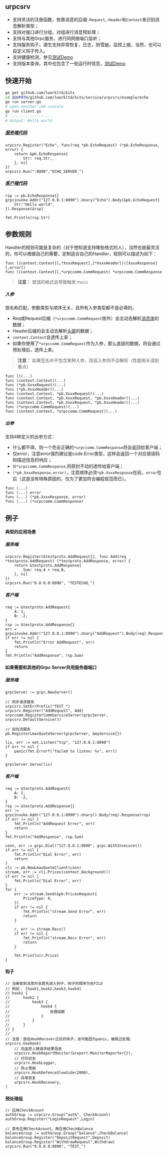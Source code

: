 urpcsrv
--------------------

- 支持灵活的注册函数，依靠消息的后缀`-Request`,`-Header`和`Context`来识别消息解析类型；
- 支持对接口进行分组，对组进行消息预处理；
- 支持与其他Grpc服务，进行同网络端口监听；
- 支持服务钩子，源生支持异常恢复，日志，防雪崩，监控上报，当然，也可以自定义钩子传入。
- 支持健康检测，参见[测试Demo](example/health/health.go)
- 支持版本查询，其中也包含了一些运行时信息，[测试Demo](example/version/version.go)


快速开始
-------
```bash
go get github.com/lworkltd/kits
cd $GOPATH/github.com/lworkltd/kits/service/urpcsrv/example/echo
go run server.go
# open another cmd console
go run client.go
# -------------------
# Output: Hello world
```
##### [服务端代码](example/echo/server.go)

```golang
urpcsrv.Register("Echo", func(req *pb.EchoRequest) (*pb.EchoResponse, error) {
    return &pb.EchoResponse{
        Str: req.Str,
    }, nil
})
urpcsrv.Run(":8090","ECHO_SERVER_")
```

##### [客户端代码](example/echo/client.go)
```golang
rsp := pb.EchoResponse{}
grpcinvoke.Addr("127.0.0.1:8090").Unary("Echo").Body(&pb.EchoRequest{
    Str:"Hello world",
}).Response(&rsp)

fmt.Println(rsp.Str)
```


参数规则
---
Handler的规则可能是复杂的（对于想知道支持哪些格式的人），当然也是最灵活的，你可以根据自己的需要，定制适合自己的Handler，规则可以描述为如下：
```
func ([context.Context][,*XxxxRequest],[*XxxxHeader])([XxxxResponse][,error])
func ([context.Context][,*urpccomm.CommRequest) *urpccomm.CommResponse
```

> **注意：** 错误的格式会导致触发 `Panic`

##### 入参
按名称匹配，参数类型与顺序无关，且所有入参类型都不是必填的。

- Req或Request后缀（`*urpccomm.CommRequest`除外）会主动去解析[消息体](urpccomm/grpc_comm.proto#61)的数据；
- Header后缀的会主动去解析[头部](urpccomm/grpc_comm.proto#60)的数据；
- `context.Context`会透传上来；
- 如果你使用了`*urpccomm.CommRequest`作为入参，那么底层的数据，将会通过预处理后，透传上来。

> **注意：** 如果签名中不包含某种入参，则该入参则不会解析（性能相关请划重点）

```golang
func ()(...)
func (context.Context)(...)
func (*pb.XxxxRequest)(...)
func (*pb.XxxxHeader)(...)
func (context.Context, *pb.XxxxRequest)(...)
func (context.Context, *pb.XxxxRequest, *pb.XxxxHeader)(...)
func (context.Context, *pb.XxxxRequest, *pb.XxxxHeader)(...)
func (*urpccomm.CommRequest)(...)
func (context.Context, *urpccomm.CommRequest)(...)
```
##### 出参
支持4种定义的出参方式：

- 什么都不填，则一个完全正确的`*urpccomm.CommResponse`将会返回给客户端；
- 仅error，注意error强烈建议是code.Error类型，这样会返回一个对应错误码和描述信息的响应；
- `仅*urpccomm.CommResponse`,将原封不动的透传给客户端；
- `(*pb.XxxxResponse,error)`，注意顺序必须`*pb.XxxxResponse`在前，`error`在后（这是没有特殊原因的，仅为了更加符合编程规范而已）。

```golang
func (...) 
func (...) error
func (...) (*pb.XxxxResponse, error) 
func (...) (*urpccomm.CommResponse)
```

例子
-----
#### 典型的应用场景

##### 服务端

```golang
urpcsrv.Register(&testproto.AddRequest{}, func Add(req *testproto.AddRequest) (*testproto.AddResponse, error) {
    return &testproto.AddResponse{
        Sum: req.A + req.B,
    }, nil
})
urpcsrv.Run("0.0.0.0:8090", "TESTECHO_")
```

##### 客户端

```golang
req := &testproto.AddRequest{
    A: 1,
    B: -2,
}
rsp := &testproto.AddResponse{}
err = grpcinvoke.Addr("127.0.0.1:8090").Unary("AddRequest").Body(req).Response(rsp)
if err != nil {
    fmt.Println("Error AddRequest", err)
    return
}
fmt.Println("AddResponse", rsp.Sum)
```

#### 如果需要和其他的Grpc Server共用服务器端口

##### 服务端

```golang
grpcServer := grpc.NewServer()

// 同步请求服务
urpcsrv.SetErrPrefix("TEST_")
urpcsrv.Register("AddRequest", Add)
urpccomm.RegisterCommServiceServer(grpcServer, urpcsrv.DefaultService())

// 双向流服务
pb.RegisterLmaxQuoteServer(grpcServer, &myService{})

lis, err := net.Listen("tcp", "127.0.0.1:8090")
if err != nil {
    panic(fmt.Errorf("failed to listen: %v", err))
}

grpcServer.Serve(lis)
```

##### 客户端

```golang
req := &testproto.AddRequest{
    A: 1,
    B: -2,
}
rsp := &testproto.AddResponse{}
err := grpcinvoke.Addr("127.0.0.1:8090").Unary().Body(req).Response(rsp)
if err != nil {
    fmt.Println("AddRequest Error", err)
    return
}
fmt.Println("AddResponse", rsp.Sum)

conn, err := grpc.Dial("127.0.0.1:8090", grpc.WithInsecure())
if err != nil {
    fmt.Println("Dial Error", err)
    return
}
cli := pb.NewLmaxQuoteClient(conn)
stream, err := cli.Prices(context.Background())
if err != nil {
    fmt.Println("Dial Error", err)
}
for {
    err := stream.Send(&pb.PricesRequest{
        PriceType: 0,
    })
    if err != nil {
        fmt.Println("stream.Send Error", err)
        return
    }

    r, err := stream.Recv()
    if err != nil {
        fmt.Println("stream.Recv Error", err)
        return
    }

    fmt.Println(r.Price)
}
```

#### 钩子

```golang
// 当接收到消息时会首先进入钩子，钩子的顺序为在FILO
// 例如： [hook1,hook2,hook3,hook4]
// hook1 {
//		hook2 {
//			hook3 {
//				hook4 {
//					处理函数
//				}
//			}
//	 	}
// }
//
// 注意：放在HookRecover之后的钩子，会可能因为panic，被跳过处理。
urpcsrv.UseHook(
    // 向监控上报请求结果信息
    urpcsrv.HookReportMonitor(&report.MonitorReporter{}),
    // 打印日志
    urpcsrv.HookLogger,
    // 防止雪崩
    urpcsrv.HookDefenceSlowSide(2000),
    // 异常恢复
    urpcsrv.HookRecovery,
)

```

#### 预处理组
```golang
// 应用CheckAcount
authGroup := urpcsrv.Group("auth", CheckAcount)
authGroup.Register("LoginRequest",Login)

// 首先应用CheckAcount，再应用CheckBalance
balanceGroup := authGroup.Group("balance",CheckBalance)
balanceGroup.Register("DepositRequest",Deposit)
balanceGroup.Register("WithdrawRequest",Withdraw)
urpcsrv.Run("0.0.0.0:8090", "TEST_")
```